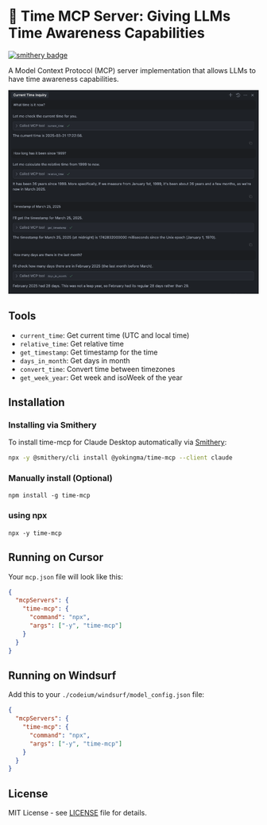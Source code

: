 # 🚀 Time MCP Server: Giving LLMs Time Awareness Capabilities
[![smithery badge](https://smithery.ai/badge/@yokingma/time-mcp)](https://smithery.ai/server/@yokingma/time-mcp)

A Model Context Protocol (MCP) server implementation that allows LLMs to have time awareness capabilities.

<div align="center">
 <img src="./assets/cursor.png"></img>
</div>

## Tools

- `current_time`: Get current time (UTC and local time)
- `relative_time`: Get relative time
- `get_timestamp`: Get timestamp for the time
- `days_in_month`: Get days in month
- `convert_time`: Convert time between timezones
- `get_week_year`: Get week and isoWeek of the year

## Installation

### Installing via Smithery

To install time-mcp for Claude Desktop automatically via [Smithery](https://smithery.ai/server/@yokingma/time-mcp):

```bash
npx -y @smithery/cli install @yokingma/time-mcp --client claude
```

### Manually install (Optional)
```shell
npm install -g time-mcp
```

### using npx
```shell
npx -y time-mcp
```

## Running on Cursor

Your `mcp.json` file will look like this:

```json
{
  "mcpServers": {
    "time-mcp": {
      "command": "npx",
      "args": ["-y", "time-mcp"]
    }
  }
}
```

## Running on Windsurf

Add this to your `./codeium/windsurf/model_config.json` file:

```json
{
  "mcpServers": {
    "time-mcp": {
      "command": "npx",
      "args": ["-y", "time-mcp"]
    }
  }
}
```

## License

MIT License - see [LICENSE](./LICENSE) file for details.
